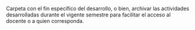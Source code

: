 Carpeta con el fin específico del desarrollo, o bien, archivar las actividades desarrolladas durante el vigente semestre para facilitar el acceso al docente o a quien corresponda.
